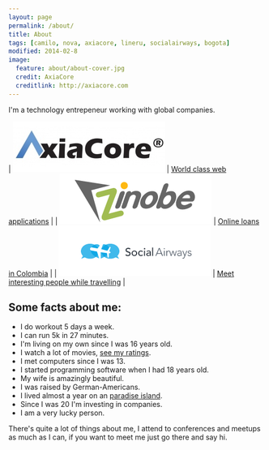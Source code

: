 ```yaml
---
layout: page
permalink: /about/
title: About
tags: [camilo, nova, axiacore, lineru, socialairways, bogota]
modified: 2014-02-8
image:
  feature: about/about-cover.jpg
  credit: AxiaCore
  creditlink: http://axiacore.com
---
```


I'm a technology entrepeneur working with global companies.


| ![AxiaCore](/images/about/axiacore.jpg)              | <a href="http://axiacore.com" target="_blank">World class web applications</a>       |
| ![Zinobe](/images/about/zinobe.png)                  | <a href="https://www.lineru.com" target="_blank">Online loans in Colombia</a>        |
| ![Social Airways](/images/about/social-airways.png)  | <a href="http://socialairways.com" target="_blank">Meet interesting people while travelling</a> |


## Some facts about me:

* I do workout 5 days a week.
* I can run 5k in 27 minutes.
* I'm living on my own since I was 16 years old.
* I watch a lot of movies, <a href="http://www.imdb.com/user/ur48477232/ratings" target="_blank">see my ratings</a>.
* I met computers since I was 13.
* I started programming software when I had 18 years old.
* My wife is amazingly beautiful.
* I was raised by German-Americans.
* I lived almost a year on an <a href="http://en.wikipedia.org/wiki/San_Andr%C3%A9s_(island)" target="_blank">paradise island</a>.
* Since I was 20 I'm investing in companies.
* I am a very lucky person.


There's quite a lot of things about me, I attend to conferences and meetups as much as I can, if you want to meet me just go there and say hi.
